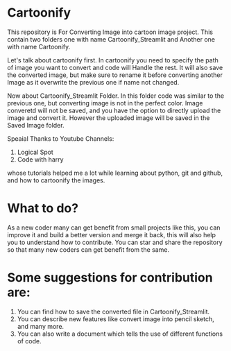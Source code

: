 # Cartoonify
This repository is For Converting Image into cartoon image project.
This contain two folders one with name Cartoonify_Streamlit and Another one with name Cartoonify.

Let's talk about cartoonify first.
In cartoonify you need to specify the path of image you want to convert and code will Handle the rest. It will also save the converted image, but make sure to rename it before converting another Image as it overwrite the previous one if name not changed.

Now about Cartoonify_Streamlit Folder.
In this folder code was similar to the previous one, but converting image is not in the perfect color. Image converetd will not be saved, and you have the option to directly upload the image and convert it.
However the uploaded image will be saved in the Saved Image folder.


Speaial Thanks to Youtube Channels:

1. Logical Spot
2. Code with harry

whose tutorials helped me a lot while learning about python, git and github, and how to cartoonify the images.


# What to do?
As a new coder many can get benefit from small projects like this, you can improve it and build a better version and merge it back, this will also help you to understand how to contribute.
You can star and share the repository so that many new coders can get benefit from the same.

# Some suggestions for contribution are:
1. You can find how to save the converted file in Cartoonify_Streamlit.
2. You can describe new features like convert image into pencil sketch, and many more.
3. You can also write a document which tells the use of different functions of code.
